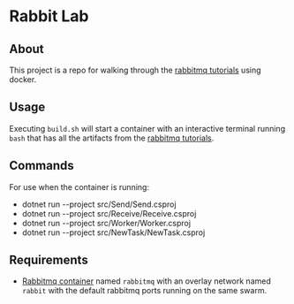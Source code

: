 # Rabbit Lab

## About
This project is a repo for walking through the [rabbitmq tutorials](https://www.rabbitmq.com/getstarted.html) using docker.

## Usage
Executing `build.sh` will start a container with an interactive terminal running `bash` that has all the artifacts from the [rabbitmq tutorials](https://www.rabbitmq.com/getstarted.html).

## Commands
For use when the container is running:
- dotnet run --project src/Send/Send.csproj
- dotnet run --project src/Receive/Receive.csproj
- dotnet run --project src/Worker/Worker.csproj
- dotnet run --project src/NewTask/NewTask.csproj

## Requirements
- [Rabbitmq container](https://hub.docker.com/_/rabbitmq) named `rabbitmq` with an overlay network named `rabbit` with the default rabbitmq ports running on the same swarm.